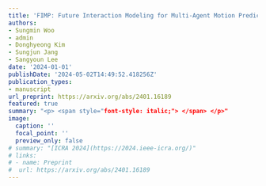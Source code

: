 ```yaml
---
title: 'FIMP: Future Interaction Modeling for Multi-Agent Motion Prediction'
authors:
- Sungmin Woo
- admin
- Donghyeong Kim
- Sungjun Jang
- Sangyoun Lee
date: '2024-01-01'
publishDate: '2024-05-02T14:49:52.418256Z'
publication_types:
- manuscript
url_preprint: https://arxiv.org/abs/2401.16189
featured: true
summary: "<p> <span style="font-style: italic;"> </span> </p>"
image:
  caption: ''
  focal_point: ''
  preview_only: false
# summary: "[ICRA 2024](https://2024.ieee-icra.org/)"
# links:
# - name: Preprint
#  url: https://arxiv.org/abs/2401.16189
---
```

